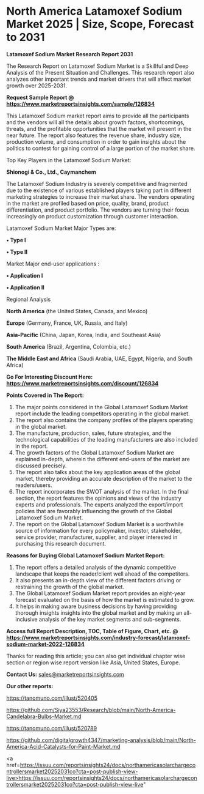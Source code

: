 # North America Latamoxef Sodium Market 2025 | Size, Scope, Forecast to 2031

<strong>Latamoxef Sodium Market Research Report 2031</strong>

The Research Report on Latamoxef Sodium Market is a Skillful and Deep Analysis of the Present Situation and Challenges. This research report also analyzes other important trends and market drivers that will affect market growth over 2025-2031.

<strong>Request Sample Report @ <a href=https://www.marketreportsinsights.com/sample/126834>https://www.marketreportsinsights.com/sample/126834</a></strong>

This Latamoxef Sodium market report aims to provide all the participants and the vendors will all the details about growth factors, shortcomings, threats, and the profitable opportunities that the market will present in the near future. The report also features the revenue share, industry size, production volume, and consumption in order to gain insights about the politics to contest for gaining control of a large portion of the market share.

Top Key Players in the Latamoxef Sodium Market:

<strong>Shionogi & Co., Ltd., Caymanchem</strong>

The Latamoxef Sodium Industry is severely competitive and fragmented due to the existence of various established players taking part in different marketing strategies to increase their market share. The vendors operating in the market are profiled based on price, quality, brand, product differentiation, and product portfolio. The vendors are turning their focus increasingly on product customization through customer interaction.

Latamoxef Sodium Market Major Types are:

<strong>• Type I

• Type II</strong>

Market Major end-user applications :

<strong>• Application I

• Application II</strong>

Regional Analysis

</u><strong><b>North America</b></strong> (the United States, Canada, and Mexico)

<strong><b>Europe </b></strong>(Germany, France, UK, Russia, and Italy)

<strong><b>Asia-Pacific</b></strong> (China, Japan, Korea, India, and Southeast Asia)

<strong><b>South America</b></strong> (Brazil, Argentina, Colombia, etc.)

<strong><b>The Middle East and Africa</b></strong> (Saudi Arabia, UAE, Egypt, Nigeria, and South Africa)

<strong>Go For Interesting Discount Here: <a href=https://www.marketreportsinsights.com/discount/126834>https://www.marketreportsinsights.com/discount/126834</a></strong>

<strong>Points Covered in The Report:</strong>
<ol>
  <li>The major points considered in the Global Latamoxef Sodium Market report include the leading competitors operating in the global market.</li>
  <li>The report also contains the company profiles of the players operating in the global market.</li>
  <li>The manufacture, production, sales, future strategies, and the technological capabilities of the leading manufacturers are also included in the report.</li>
  <li>The growth factors of the Global Latamoxef Sodium Market are explained in-depth, wherein the different end-users of the market are discussed precisely.</li>
  <li>The report also talks about the key application areas of the global market, thereby providing an accurate description of the market to the readers/users.</li>
  <li>The report incorporates the SWOT analysis of the market. In the final section, the report features the opinions and views of the industry experts and professionals. The experts analyzed the export/import policies that are favorably influencing the growth of the Global Latamoxef Sodium Market.</li>
  <li>The report on the Global Latamoxef Sodium Market is a worthwhile source of information for every policymaker, investor, stakeholder, service provider, manufacturer, supplier, and player interested in purchasing this research document.</li>
</ol>
<strong>Reasons for Buying Global Latamoxef Sodium Market Report:</strong>

<ol>
  <li>The report offers a detailed analysis of the dynamic competitive landscape that keeps the reader/client well ahead of the competitors.</li>
  <li>It also presents an in-depth view of the different factors driving or restraining the growth of the global market.</li>
  <li>The Global Latamoxef Sodium Market report provides an eight-year forecast evaluated on the basis of how the market is estimated to grow.</li>
  <li>It helps in making aware business decisions by having providing thorough insights insights into the global market and by making an all-inclusive analysis of the key market segments and sub-segments.</li>
</ol>
<strong>Access full Report Description, TOC, Table of Figure, Chart, etc. @ <a href=https://www.marketreportsinsights.com/industry-forecast/latamoxef-sodium-market-2022-126834>https://www.marketreportsinsights.com/industry-forecast/latamoxef-sodium-market-2022-126834</a></strong>


Thanks for reading this article; you can also get individual chapter wise section or region wise report version like Asia, United States, Europe.

<strong>Contact Us:</strong>
sales@marketreportsinsights.com

<strong>Our other reports:</strong>

<a href=https://tanomuno.com/illust/520405>https://tanomuno.com/illust/520405</a>

<a href=https://github.com/Siya23553/Research/blob/main/North-America-Candelabra-Bulbs-Market.md>https://github.com/Siya23553/Research/blob/main/North-America-Candelabra-Bulbs-Market.md</a>

<a href=https://tanomuno.com/illust/520789>https://tanomuno.com/illust/520789</a>

<a href=https://github.com/digitalgrowth4347/marketing-analysis/blob/main/North-America-Acid-Catalysts-for-Paint-Market.md>https://github.com/digitalgrowth4347/marketing-analysis/blob/main/North-America-Acid-Catalysts-for-Paint-Market.md</a>

<a href=https://issuu.com/reportsinsights24/docs/northamericasolarchargecontrollersmarket20252031co?cta=post-publish-view-live>https://issuu.com/reportsinsights24/docs/northamericasolarchargecontrollersmarket20252031co?cta=post-publish-view-live</a>"
